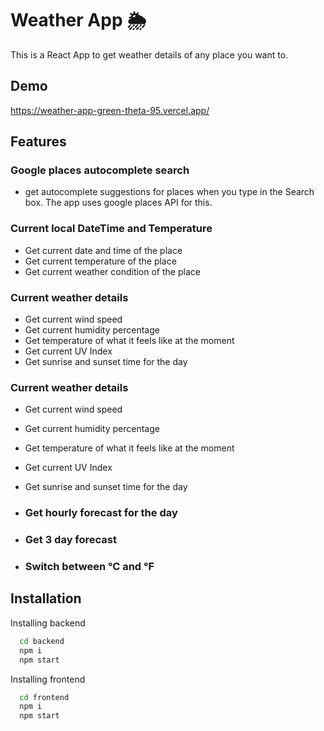 
# Weather App 🌦️

This is a React App to get weather details of any place you want to.


## Demo

https://weather-app-green-theta-95.vercel.app/


## Features
### Google places autocomplete search
- get autocomplete suggestions for places when you type in the Search box. The app uses google places API for this.
### Current local DateTime and Temperature
- Get current date and time of the place
- Get current temperature of the place
- Get current weather condition of the place
### Current weather details
- Get current wind speed
- Get current humidity percentage
- Get temperature of what it feels like at the moment
- Get current UV Index
- Get sunrise and sunset time for the day
 ### Current weather details
- Get current wind speed
- Get current humidity percentage
- Get temperature of what it feels like at the moment
- Get current UV Index
- Get sunrise and sunset time for the day

- ### Get hourly forecast for the day
- ### Get 3 day forecast
- ### Switch between °C and °F



## Installation

Installing backend

```bash
  cd backend
  npm i
  npm start
```

Installing frontend

```bash
  cd frontend
  npm i
  npm start
```
